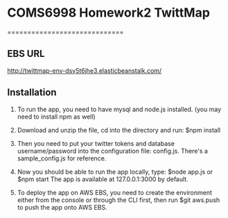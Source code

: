 # COMS6998 Homework2 TwittMap
=============================

## EBS URL
http://twittmap-env-dsy5t6jhe3.elasticbeanstalk.com/

## Installation
1. To run the app, you need to have mysql and node.js installed. (you may need to install npm as well)

2. Download and unzip the file, cd into the directory and run:
$npm install

3. Then you need to put your twitter tokens and database username/password into the configuration file: config.js. There's a sample_config.js for reference.

4. Now you should be able to run the app locally, type:
$node app.js
or
$npm start
The app is available at 127.0.0.1:3000 by default.

5. To deploy the app on AWS EBS, you need to create the environment either from the console or through the CLI first, then run
$git aws.push 
to push the app onto AWS EBS.
